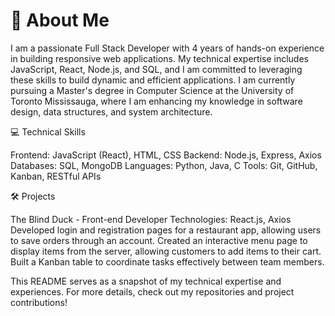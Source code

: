 👋 About Me
============
I am a passionate Full Stack Developer with 4 years of hands-on experience in building responsive web applications. My technical expertise includes JavaScript, React, Node.js, and SQL, and I am committed to leveraging these skills to build dynamic and efficient applications. I am currently pursuing a Master's degree in Computer Science at the University of Toronto Mississauga, where I am enhancing my knowledge in software design, data structures, and system architecture.

💻 Technical Skills

Frontend: JavaScript (React), HTML, CSS
Backend: Node.js, Express, Axios
Databases: SQL, MongoDB
Languages: Python, Java, C
Tools: Git, GitHub, Kanban, RESTful APIs

🛠️ Projects

The Blind Duck - Front-end Developer
Technologies: React.js, Axios
Developed login and registration pages for a restaurant app, allowing users to save orders through an account.
Created an interactive menu page to display items from the server, allowing customers to add items to their cart.
Built a Kanban table to coordinate tasks effectively between team members.

This README serves as a snapshot of my technical expertise and experiences. For more details, check out my repositories and project contributions!
